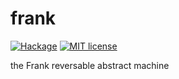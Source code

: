 # frank

[![Hackage](https://img.shields.io/hackage/v/frank.svg?logo=haskell)](https://hackage.haskell.org/package/frank)
[![MIT license](https://img.shields.io/badge/license-MIT-blue.svg)](LICENSE)

the Frank reversable abstract machine

